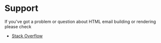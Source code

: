 # Support

If you've got a problem or question about HTML email building or rendering please check 

- [Stack Overflow](https://stackoverflow.com/search?q=html+email)
